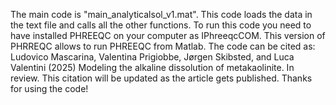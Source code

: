 The main code is "main_analyticalsol_v1.mat". This code loads the data in the text file and calls all the other functions.
To run this code you need to have installed PHREEQC on your computer as IPhreeqcCOM. This version of PHRREQC allows to run PHREEQC from
Matlab. 
The code can be cited as:
Ludovico Mascarina, Valentina Prigiobbe, Jørgen Skibsted, and Luca Valentini (2025) Modeling the alkaline dissolution of metakaolinite. In review.
This citation will be updated as the article gets published.
Thanks for using the code!
